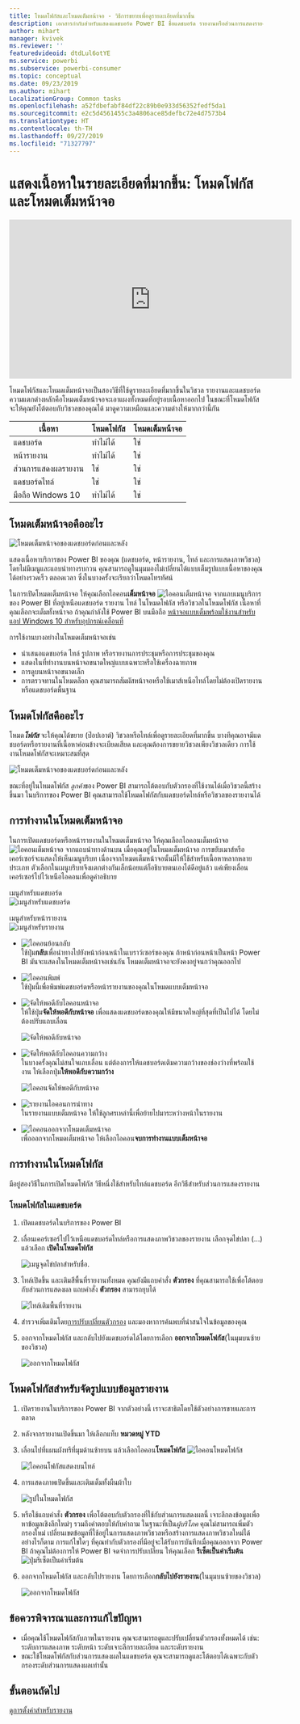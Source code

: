 ```yaml
---
title: โหมดโฟกัสและโหมดเต็มหน้าจอ - วิธีการขยายเพื่อดูรายละเอียดที่มากขึ้น
description: เอกสารกำกับสำหรับแสดงแดชบอร์ด Power BI ชื่อแดชบอร์ด รายงานหรือส่วนการแสดงรายงานในโหมดโฟกัส หรือโหมดเต็มหน้าจอ
author: mihart
manager: kvivek
ms.reviewer: ''
featuredvideoid: dtdLul6otYE
ms.service: powerbi
ms.subservice: powerbi-consumer
ms.topic: conceptual
ms.date: 09/23/2019
ms.author: mihart
LocalizationGroup: Common tasks
ms.openlocfilehash: a52fdbefabf84df22c89b0e933d56352fedf5da1
ms.sourcegitcommit: e2c5d4561455c3a4806ace85defbc72e4d7573b4
ms.translationtype: HT
ms.contentlocale: th-TH
ms.lasthandoff: 09/27/2019
ms.locfileid: "71327797"
---
```

# <a name="display-content-in-more-detail-focus-mode-and-full-screen-mode"></a>แสดงเนื้อหาในรายละเอียดที่มากขึ้น: โหมดโฟกัสและโหมดเต็มหน้าจอ

<iframe width="560" height="315" src="https://www.youtube.com/embed/dtdLul6otYE" frameborder="0" allowfullscreen></iframe>

โหมดโฟกัสและโหมดเต็มหน้าจอเป็นสองวิธีที่ใช้ดูรายละเอียดที่มากขึ้นในวิชวล รายงานและแดชบอร์ด  ความแตกต่างหลักคือโหมดเต็มหน้าจอจะเอาแผงทั้งหมดที่อยู่รอบเนื้อหาออกไป ในขณะที่โหมดโฟกัสจะให้คุณยังโต้ตอบกับวิชวลของคุณได้ มาดูความเหมือนและความต่างให้มากกว่านี้กัน  

|เนื้อหา    | โหมดโฟกัส  |โหมดเต็มหน้าจอ  |
|---------|---------|----------------------|
|แดชบอร์ด     |   ทำไม่ได้     | ใช่ |
|หน้ารายงาน   | ทำไม่ได้  | ใช่|
|ส่วนการแสดงผลรายงาน | ใช่    | ใช่ |
|แดชบอร์ดไทล์ | ใช่    | ใช่ |
|มือถือ Windows 10 | ทำไม่ได้ | ใช่ |

## <a name="what-is-full-screen-mode"></a>โหมดเต็มหน้าจอคืออะไร

![โหมดเต็มหน้าจอของแดชบอร์ดก่อนและหลัง](media/end-user-focus/power-bi-dashboards-focus.png)

แสดงเนื้อหาบริการของ Power BI ของคุณ (แดชบอร์ด, หน้ารายงาน, ไทล์ และการแสดงภาพวิชวล) โดยไม่มีเมนูและแถบนำทางรบกวน  คุณสามารถดูในมุมมองไม่เปลี่ยนได้แบบเต็มรูปแบบเนื้อหาของคุณได้อย่างรวดเร็ว ตลอดเวลา ซึ่งในบางครั้งจะเรียกว่าโหมดโทรทัศน์   

ในการเปิดโหมดเต็มหน้าจอ ให้คุณเลือกไอคอน**เต็มหน้าจอ** ![ไอคอนเต็มหน้าจอ](media/end-user-focus/power-bi-full-screen-icon.png) จากแถบเมนูบริการของ Power BI ที่อยู่เหนือแดชบอร์ด รายงาน ไทล์ ในโหมดโฟกัส หรือวิชวลในโหมดโฟกัส  เนื้อหาที่คุณเลือกจะเต็มทั้งหน้าจอ
ถ้าคุณกำลังใช้ Power BI บนมือถือ [หน้าจอแบบเต็มพร้อมใช้งานสำหรับแอป Windows 10 สำหรับอุปกรณ์เคลื่อนที่](./mobile/mobile-windows-10-app-presentation-mode.md) 

การใช้งานบางอย่างในโหมดเต็มหน้าจอเช่น

* นำเสนอแดชบอร์ด ไทล์ รูปภาพ หรือรายงานการประชุมหรือการประชุมของคุณ
* แสดงในที่ทำงานบนหน้าจอขนาดใหญ่แบบเฉพาะหรือใช้เครื่องฉายภาพ
* การดูบนหน้าจอขนาดเล็ก
* การตรวจทานในโหมดล็อก คุณสามารถสัมผัสหน้าจอหรือใช้เมาส์เหนือไทล์โดยไม่ต้องเปิดรายงานหรือแดชบอร์ดพื้นฐาน

## <a name="what-is-focus-mode"></a>โหมดโฟกัสคืออะไร

โหมด***โฟกัส*** จะให้คุณได้ขยาย (ป๊อปเอาต์) วิชวลหรือไทล์เพื่อดูรายละเอียดที่มากขึ้น  บางทีคุณอาจมีแดชบอร์ดหรือรายงานที่เนื้อหาค่อนข้างจะเบียดเสียด และคุณต้องการขยายวิชวลเพียงวิชวลเดียว  การใช้งานโหมดโฟกัสจะเหมาะสมที่สุด  

![โหมดเต็มหน้าจอของแดชบอร์ดก่อนและหลัง](media/end-user-focus/power-bi-compare-dash.png)

ขณะที่อยู่ในโหมดโฟกัส *ลูกค้า*ของ Power BI สามารถโต้ตอบกับตัวกรองที่ใช้งานได้เมื่อวิชวลนี้สร้างขึ้นมา  ในบริการของ Power BI คุณสามารถใช้โหมดโฟกัสกับแดชบอร์ดไทล์หรือวิชวลของรายงานได้

## <a name="working-in-full-screen-mode"></a>การทำงานในโหมดเต็มหน้าจอ

ในการเปิดแดชบอร์ดหรือหน้ารายงานในโหมดเต็มหน้าจอ ให้คุณเลือกไอคอนเต็มหน้าจอ ![ไอคอนเต็มหน้าจอ](media/end-user-focus/power-bi-full-screen-icon.png) จากแถบนำทางด้านบน เมื่อคุณอยู่ในโหมดเต็มหน้าจอ การขยับเมาส์หรือเคอร์เซอร์จะแสดงให้เห็นเมนูบริบท เนื่องจากโหมดเต็มหน้าจอนั้นมีให้ใช้สำหรับเนื้อหาหลากหลายประเภท ตัวเลือกในเมนูบริบทจึงแตกต่างกันเล็กน้อยแต่ก็อธิบายตนเองได้ดีอยู่แล้ว  แค่เพียงเลื่อนเคอร์เซอร์ไปไว้เหนือไอคอนเพื่อดูคำอธิบาย

เมนูสำหรับแดชบอร์ด    
![เมนูสำหรับแดชบอร์ด](media/end-user-focus/power-bi-full-screen-dash.png)    

เมนูสำหรับหน้ารายงาน    
![เมนูสำหรับรายงาน](media/end-user-focus/power-bi-report-full-screen.png)    

  * ![ไอคอนย้อนกลับ](media/end-user-focus/power-bi-back-icon.png)    
  ใช้ปุ่ม**กลับ**เพื่อนำทางไปยังหน้าก่อนหน้าในเบราว์เซอร์ของคุณ ถ้าหน้าก่อนหน้าเป็นหน้า Power BI มันจะแสดงในโหมดเต็มหน้าจอเช่นกัน  โหมดเต็มหน้าจอจะยังคงอยู่จนกว่าคุณออกไป

  * ![ไอคอนพิมพ์](media/end-user-focus/power-bi-print-icon.png)    
  ใช้ปุ่มนี้เพื่อพิมพ์แดชบอร์ดหรือหน้ารายงานของคุณในโหมดแบบเต็มหน้าจอ

  * ![จัดให้พอดีกับไอคอนหน้าจอ](media/end-user-focus/power-bi-fit-to-screen-icon.png)    
    ให้ใช้ปุ่ม**จัดให้พอดีกับหน้าจอ** เพื่อแสดงแดชบอร์ดของคุณให้มีขนาดใหญ่ที่สุดที่เป็นไปได้ โดยไม่ต้องปรับแถบเลื่อน  

    ![จัดให้พอดีกับหน้าจอ](media/end-user-focus/power-bi-fit-screen.png)

  * ![จัดให้พอดีกับไอคอนความกว้าง](media/end-user-focus/power-bi-fit-width.png)       
    ในบางครั้งคุณไม่สนใจแถบเลื่อน แต่ต้องการให้แดชบอร์ดเติมความกว้างของช่องว่างที่พร้อมใช้งาน ให้เลือกปุ่ม**ให้พอดีกับความกว้าง**    

    ![ไอคอนจัดให้พอดีกับหน้าจอ](media/end-user-focus/power-bi-fit-to-width-new.png)

  * ![รายงานไอคอนการนำทาง](media/end-user-focus/power-bi-report-nav2.png)       
    ในรายงานแบบเต็มหน้าจอ ให้ใช้ลูกศรเหล่านี้เพื่อย้ายไปมาระหว่างหน้าในรายงาน    
  * ![ไอคอนออกจากโหมดเต็มหน้าจอ](media/end-user-focus/exit-fullscreen-new.png)     
  เพื่อออกจากโหมดเต็มหน้าจอ ให้เลือกไอคอน**จบการทำงานแบบเต็มหน้าจอ**

      

## <a name="working-in-focus-mode"></a>การทำงานในโหมดโฟกัส

มีอยู่สองวิธีในการเปิดโหมดโฟกัส วิธีหนึ่งใช้สำหรับไทล์แดชบอร์ด อีกวิธีสำหรับส่วนการแสดงรายงาน

### <a name="focus-mode-in-dashboards"></a>โหมดโฟกัสในแดชบอร์ด

1. เปิดแดชบอร์ดในบริการของ Power BI

2. เลื่อนเคอร์เซอร์ไปไว้เหนือแดชบอร์ดไทล์หรือการแสดงภาพวิชวลของรายงาน เลือกจุดไข่ปลา (...) แล้วเลือก **เปิดในโหมดโฟกัส**

    ![เมนูจุดไข่ปลาสำหรับชื่อ](media/end-user-focus/power-bi-dashboard-focus.png).

2. ไทล์เปิดขึ้น และเติมสีพื้นที่รายงานทั้งหมด คุณยังมีแถบคำสั่ง **ตัวกรอง** ที่คุณสามารถใช้เพื่อโต้ตอบกับส่วนการแสดงผล แถบคำสั่ง **ตัวกรอง** สามารถยุบได้ 

   ![ไทล์เติมพื้นที่รายงาน](media/end-user-focus/power-bi-focus-filter.png)

4. สำรวจเพิ่มเติมโดย[การปรับเปลี่ยนตัวกรอง](end-user-report-filter.md) และมองหาการค้นพบที่น่าสนใจในข้อมูลของคุณ  

5. ออกจากโหมดโฟกัส และกลับไปยังแดชบอร์ดได้โดยการเลือก **ออกจากโหมดโฟกัส**(ในมุมบนซ้ายของวิชวล)

    ![ออกจากโหมดโฟกัส](media/end-user-focus/power-bi-exit.png)    


## <a name="focus-mode-for-report-visuals"></a>โหมดโฟกัสสำหรับจัดรูปแบบข้อมูลรายงาน

1. เปิดรายงานในบริการของ Power BI  จากตัวอย่างนี้ เราจะสาธิตโดยใช้ตัวอย่างการขายและการตลาด

1. หลังจากรายงานเปิดขึ้นมา ให้เลือกแท็บ **หมวดหมู่ YTD**

2. เลื่อนไปที่แผนผังทรีที่มุมด้านซ้ายบน แล้วเลือกไอคอน**โหมดโฟกัส** ![ไอคอนโหมดโฟกัส](media/end-user-focus/pbi_popout.jpg)  

   ![ไอคอนโฟกัสแสดงบนไทล์](media/end-user-focus/power-bi-hover-focus-icon.png)
2. การแสดงภาพเปิดขึ้นและเติมเต็มทั้งผืนผ้าใบ

   ![รูปในโหมดโฟกัส](media/end-user-focus/power-bi-display-focus-new.png)

3. หรือใช้แถบคำสั่ง **ตัวกรอง** เพื่อโต้ตอบกับตัวกรองที่ใช้กับส่วนการแสดงผลนี้ เจาะลึกลงข้อมูลเพื่อหาข้อมูลเชิงลึกใหม่ๆ รวมถึงคำตอบให้กับคำถาม ในฐานะที่เป็น*ผู้บริโภค* คุณไม่สามารถเพิ่มตัวกรองใหม่ เปลี่ยนเขตข้อมูลที่ใช้อยู่ในการแสดงภาพวิชวลหรือสร้างการแสดงภาพวิชวลใหม่ได้  อย่างไรก็ตาม การแก้ไขใดๆ ที่คุณทำกับตัวกรองที่มีอยู่จะได้รับการบันทึกเมื่อคุณออกจาก Power BI ถ้าคุณไม่ต้องการให้ Power BI จดจำการปรับเปลี่ยน ให้คุณเลือก **รีเซ็ตเป็นค่าเริ่มต้น** ![ปุ่มรีเซ็ตเป็นค่าเริ่มต้น](media/end-user-focus/power-bi-resets.png)  


5. ออกจากโหมดโฟกัส และกลับไปรายงาน โดยการเลือก**กลับไปยังรายงาน**(ในมุมบนซ้ายของวิชวล)

    ![ออกจากโหมดโฟกัส](media/end-user-focus/power-bi-back-to-report.png)  

## <a name="considerations-and-troubleshooting"></a>ข้อควรพิจารณาและการแก้ไขปัญหา

* เมื่อคุณใช้โหมดโฟกัสกับภาพในรายงาน คุณจะสามารถดูและปรับเปลี่ยนตัวกรองทั้งหมดได้ เช่น: ระดับการแสดงภาพ ระดับหน้า ระดับเจาะลึกรายละเอียด และระดับรายงาน    
* ขณะใช้โหมดโฟกัสกับส่วนการแสดงผลในแดชบอร์ด คุณจะสามารถดูและโต้ตอบได้เฉพาะกับตัวกรองระดับส่วนการแสดงผลเท่านั้น

## <a name="next-steps"></a>ขั้นตอนถัดไป

[ดูการตั้งค่าสำหรับรายงาน](end-user-report-view.md)